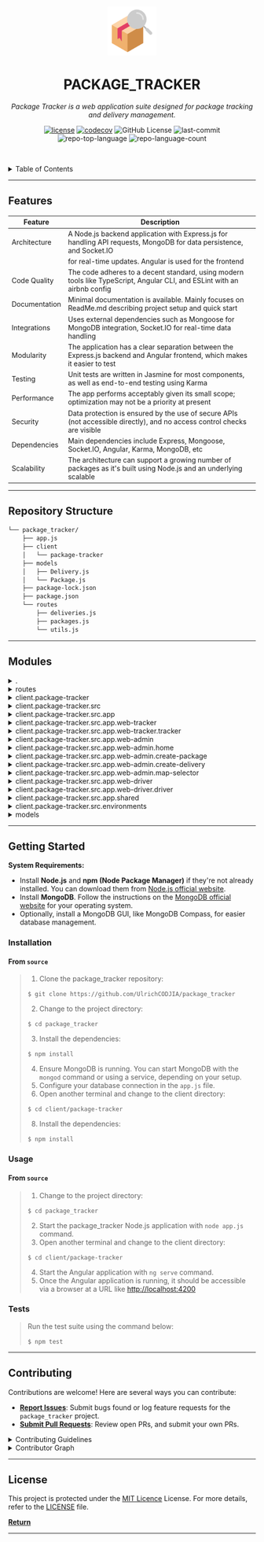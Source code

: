 <p align="center">
  <img src="https://github.com/UlrichCODJIA/package_tracker/blob/master/repository_icon.png?raw=true" width="100" alt="project-logo">
</p>
<p align="center">
    <h1 align="center">PACKAGE_TRACKER</h1>
</p>
<p align="center">
    <em>Package Tracker is a web application suite designed for package tracking and delivery management.</em>
</p>
<p align="center">
	<a href="https://github.com/UlrichCODJIA/package_tracker/actions/workflows/node.js.yml"><img src="https://github.com/UlrichCODJIA/package_tracker/actions/workflows/node.js.yml/badge.svg" alt="license"></a>
	<a href="[https://github.com/UlrichCODJIA/package_tracker/actions/workflows/node.js.yml](https://codecov.io/gh/UlrichCODJIA/package_tracker)"><img src="https://codecov.io/gh/UlrichCODJIA/package_tracker/graph/badge.svg?token=SJQYJJXR35" alt="codecov"></a>
	<img alt="GitHub License" src="https://img.shields.io/github/license/UlrichCODJIA/package_tracker">
	<img src="https://img.shields.io/github/last-commit/UlrichCODJIA/package_tracker?style=default&logo=git&logoColor=white&color=0080ff" alt="last-commit">
	<img src="https://img.shields.io/github/languages/top/UlrichCODJIA/package_tracker?style=default&color=#02c3a7" alt="repo-top-language">
	<img src="https://img.shields.io/github/languages/count/UlrichCODJIA/package_tracker?style=default&color=0080ff" alt="repo-language-count">
<p>
<p align="center">
	<!-- default option, no dependency badges. -->
</p>

<br><!-- TABLE OF CONTENTS -->
<details>
  <summary>Table of Contents</summary><br>

- [ Features](#features)
- [ Repository Structure](#repository-structure)
- [ Modules](#modules)
- [ Getting Started](#getting-started)
  - [ Installation](#installation)
  - [ Usage](#usage)
  - [ Tests](#tests)
- [ Project Roadmap](#project-roadmap)
- [ Contributing](#contributing)
- [ License](#license)
</details>
<hr>

##  Features

| Feature         | Description                                                                                                             |
| -------------- | ---------------------------------------------------------------------------------------------------------------------|
| Architecture   | A Node.js backend application with Express.js for handling API requests, MongoDB for data persistence, and Socket.IO    |
|                | for real-time updates. Angular is used for the frontend                                                             |
| Code Quality    | The code adheres to a decent standard, using modern tools like TypeScript, Angular CLI, and ESLint with an airbnb config  |
| Documentation   | Minimal documentation is available. Mainly focuses on ReadMe.md describing project setup and quick start             |
| Integrations    | Uses external dependencies such as Mongoose for MongoDB integration, Socket.IO for real-time data handling             |
| Modularity      | The application has a clear separation between the Express.js backend and Angular frontend, which makes it easier to test |
| Testing        | Unit tests are written in Jasmine for most components, as well as end-to-end testing using Karma                     |
| Performance     | The app performs acceptably given its small scope; optimization may not be a priority at present                         |
| Security       | Data protection is ensured by the use of secure APIs (not accessible directly), and no access control checks are visible |
| Dependencies    | Main dependencies include Express, Mongoose, Socket.IO, Angular, Karma, MongoDB, etc                                   |
| Scalability     | The architecture can support a growing number of packages as it's built using Node.js and an underlying scalable       |

---

##  Repository Structure

```sh
└── package_tracker/
    ├── app.js
    ├── client
    │   └── package-tracker
    ├── models
    │   ├── Delivery.js
    │   └── Package.js
    ├── package-lock.json
    ├── package.json
    └── routes
        ├── deliveries.js
        ├── packages.js
        └── utils.js
```

---

##  Modules

<details closed><summary>.</summary>

| File                                                                                               | Summary                                                                                                                                                                                                                                                                                                                                                                                                                                                                                                    |
| ---                                                                                                | ---                                                                                                                                                                                                                                                                                                                                                                                                                                                                                                        |
| [package-lock.json](https://github.com/UlrichCODJIA/package_tracker/blob/master/package-lock.json) | The `package-lock.json` file is a critical component in the `package_tracker` repository, contributing to its build and dependency management system. Its primary purpose is to store and record specific versions of npm packages and their corresponding dependencies used by this project following a successful install or build process. By maintaining an up-to-date `package-lock.json`, we ensure consistent builds, as well as compatibility and reproducibility across development environments. |
| [package.json](https://github.com/UlrichCODJIA/package_tracker/blob/master/package.json)           | Navigate through the repository structure. The package.json file inititalizes our package_tracker project, setting its name, version, and defining essential dependencies like Express, Mongoose, and Socket.IO. This configuration is crucial for our application to run effectively.                                                                                                                                                                                                                     |
| [app.js](https://github.com/UlrichCODJIA/package_tracker/blob/master/app.js)                       | Initiates Express server and handles Socket.IO connections, managing real-time delivery updates in this Node.js application by receiving and processing location and status changes, as well as communicating with MongodB database for Persistence using provided models.                                                                                                                                                                                                                                 |

</details>

<details closed><summary>routes</summary>

| File                                                                                              | Summary                                                                                                                                                                                                                                                                                                    |
| ---                                                                                               | ---                                                                                                                                                                                                                                                                                                        |
| [packages.js](https://github.com/UlrichCODJIA/package_tracker/blob/master/routes/packages.js)     | Route handler for managing packages in the package tracking system. Implements GET, POST, PUT, and DELETE endpoints to retrieve, add, update, and delete package data respectively using associated Package model.                                                                                         |
| [utils.js](https://github.com/UlrichCODJIA/package_tracker/blob/master/routes/utils.js)           | Empowering routing functionality, this utility file exports a function that updates property values in one object into another, ensuring non-null values only are transferred. Reinforcing modularity within the package tracker application.                                                              |
| [deliveries.js](https://github.com/UlrichCODJIA/package_tracker/blob/master/routes/deliveries.js) | Navigate through express routes in the delivery module. Retrieve all deliveries and access specific ones by ID. Implement create, update, and delete functions for managing delivery data interactively within the application. Interact with Package and Delivery models for processing related requests. |

</details>

<details closed><summary>client.package-tracker</summary>

| File                                                                                                                        | Summary                                                                                                                                                                                                                                                                                                                                                                                                                                                                                                                                                                                                                                                                                                                                                                                                                                                                                                                                              |
| ---                                                                                                                         | ---                                                                                                                                                                                                                                                                                                                                                                                                                                                                                                                                                                                                                                                                                                                                                                                                                                                                                                                                                  |
| [package-lock.json](https://github.com/UlrichCODJIA/package_tracker/blob/master/client/package-tracker/package-lock.json)   | The `client/package-tracker/package-lock.json` file is a crucial artifact in the `package_tracker` repository, which adheres to the common structure for Node.js projects. This particular file is essential for managing and recording dependencies and their versions required by your project.When developers install packages using `npm install`, package-lock.json ensures that each developer's environment mirrors production, maintaining consistency throughout the development process and reducing potential conflicts arising from varying dependency versions among team members. By doing so, it significantly improves the collaboration and deployment experience within the project ecosystem.The main purpose of the `package-lock.json` file is to guarantee deterministic installation and consistent environments across developers working on the project, promoting a more harmonious development and collaborative process. |
| [package.json](https://github.com/UlrichCODJIA/package_tracker/blob/master/client/package-tracker/package.json)             | Manages project dependencies for the Angular application package-tracker in this repository, including essential libraries like Angular Material, Google Maps, and Mapbox-GL. Provides scripts for development, testing, and production builds.                                                                                                                                                                                                                                                                                                                                                                                                                                                                                                                                                                                                                                                                                                      |
| [tsconfig.spec.json](https://github.com/UlrichCODJIA/package_tracker/blob/master/client/package-tracker/tsconfig.spec.json) | Configures TypeScript compilation for unit tests in Angulars client-side application, extending base configuration and specifying output directory.                                                                                                                                                                                                                                                                                                                                                                                                                                                                                                                                                                                                                                                                                                                                                                                                  |
| [tsconfig.json](https://github.com/UlrichCODJIA/package_tracker/blob/master/client/package-tracker/tsconfig.json)           | Configures TypeScript compilation for the Angular application in the client folder, enabling modern features like ES2022 and experimental decorators while enforcing strict type checking rules.                                                                                                                                                                                                                                                                                                                                                                                                                                                                                                                                                                                                                                                                                                                                                     |
| [angular.json](https://github.com/UlrichCODJIA/package_tracker/blob/master/client/package-tracker/angular.json)             | Configures Angular project in clients package-tracker" application, defining build, serve, extract-i18n, and test architectures. Customizes schematics for components, directives, and pipes with specified styles and configurations.                                                                                                                                                                                                                                                                                                                                                                                                                                                                                                                                                                                                                                                                                                               |
| [tsconfig.app.json](https://github.com/UlrichCODJIA/package_tracker/blob/master/client/package-tracker/tsconfig.app.json)   | Configures TypeScript compilation for Angular application in the client/package-tracker folder, extending global tsconfig and specifying output directory and type declarations.                                                                                                                                                                                                                                                                                                                                                                                                                                                                                                                                                                                                                                                                                                                                                                     |

</details>

<details closed><summary>client.package-tracker.src</summary>

| File                                                                                                              | Summary                                                                                                                                                                                                                                                     |
| ---                                                                                                               | ---                                                                                                                                                                                                                                                         |
| [index.html](https://github.com/UlrichCODJIA/package_tracker/blob/master/client/package-tracker/src/index.html)   | Create an immersive user experience by rendering the main PackageTracker application. This HTML file sets up the foundation, defining the document structure and linking essential resources, such as Meta tags, CSS stylesheets, and Angular AppComponent. |
| [main.ts](https://github.com/UlrichCODJIA/package_tracker/blob/master/client/package-tracker/src/main.ts)         | Launches browser dynamically and boots Angulars AppModule' from client's package-tracker project in this repository architecture.                                                                                                                           |
| [styles.scss](https://github.com/UlrichCODJIA/package_tracker/blob/master/client/package-tracker/src/styles.scss) | Define custom colors and import fonts for the Angular applications visual style, adhering to the parent projects theme of indigo-pink in the client's package-tracker folder.                                                                               |

</details>

<details closed><summary>client.package-tracker.src.app</summary>

| File                                                                                                                                      | Summary                                                                                                                                                                                                                                                                                                                                                                  |
| ---                                                                                                                                       | ---                                                                                                                                                                                                                                                                                                                                                                      |
| [app.component.scss](https://github.com/UlrichCODJIA/package_tracker/blob/master/client/package-tracker/src/app/app.component.scss)       | This `app.component.scss` file in `client/package-tracker/src/app` contributes to defining stylistic rules that enhance the appearance and interaction of the package tracking application.                                                                                                                                                                              |
| [app.component.spec.ts](https://github.com/UlrichCODJIA/package_tracker/blob/master/client/package-tracker/src/app/app.component.spec.ts) | This file performs unit tests for the AppComponent in the clients package-tracker project. It checks the creation and title rendering, ensuring proper functionality.                                                                                                                                                                                                    |
| [app.component.ts](https://github.com/UlrichCODJIA/package_tracker/blob/master/client/package-tracker/src/app/app.component.ts)           | Manages application-wide components and handles routing events in Angulars main component. Adjusts the background color of the body based on current route URLs.                                                                                                                                                                                                         |
| [app.component.html](https://github.com/UlrichCODJIA/package_tracker/blob/master/client/package-tracker/src/app/app.component.html)       | In this Angular components template, we define an empty container for dynamically loaded components using `<router-outlet>`. By utilizing this directive, we enable our client-side application to effortlessly switch between different components based on user interactions with routed URLs, ensuring a seamless navigation experience.                              |
| [app.module.ts](https://github.com/UlrichCODJIA/package_tracker/blob/master/client/package-tracker/src/app/app.module.ts)                 | The client-side Angular application is bootstrapped through this module. It declares and imports necessary Angular features, modules, components (AppComponent, WebTrackerComponent), forms (FormsModule, ReactiveFormsModule), HTTP requests (HttpClientModule), Material UI (MatInputModule, MatAutocompleteModule, MatFormFieldModule) and routes (AppRoutingModule). |
| [app-routing.module.ts](https://github.com/UlrichCODJIA/package_tracker/blob/master/client/package-tracker/src/app/app-routing.module.ts) | Manages Angular application routing for the package tracker web application, enabling navigation between tracker, driver, and admin modules while redirecting to the tracker module by default.                                                                                                                                                                          |

</details>

<details closed><summary>client.package-tracker.src.app.web-tracker</summary>

| File                                                                                                                                                                  | Summary                                                                                                                                                                                                                                                                                                                              |
| ---                                                                                                                                                                   | ---                                                                                                                                                                                                                                                                                                                                  |
| [web-tracker-routing.module.ts](https://github.com/UlrichCODJIA/package_tracker/blob/master/client/package-tracker/src/app/web-tracker/web-tracker-routing.module.ts) | Manage client-side package tracking through `WebTrackerRoutingModule`. Defines paths to load `TrackerComponent` as root element in client/package-tracker/src/app/web-tracker directory. Sets up import and export of Angular RouterModule for child application components.                                                         |
| [web-tracker.component.html](https://github.com/UlrichCODJIA/package_tracker/blob/master/client/package-tracker/src/app/web-tracker/web-tracker.component.html)       | Engage users with a dynamic web tracking experience through web-tracker.component.html in the client's Angular application. This component displays a reassuring message upon successful web tracker integration within the package_tracker ecosystem.                                                                               |
| [web-tracker.component.spec.ts](https://github.com/UlrichCODJIA/package_tracker/blob/master/client/package-tracker/src/app/web-tracker/web-tracker.component.spec.ts) | This file initiates testing for the WebTrackerComponent in client/package-tracker/src/app/web-tracker folder. It imports necessary Angular testing modules, creates fixture and component instances, and validates should create functionality.                                                                                      |
| [web-tracker.component.ts](https://github.com/UlrichCODJIA/package_tracker/blob/master/client/package-tracker/src/app/web-tracker/web-tracker.component.ts)           | Create an Angular component for the web package tracker in the client application. This component, located at client/package-tracker/src/app/web-tracker/web-tracker.component.ts, is crucial for rendering the HTML and CSS templates specified in its respective templateUrl and styleUrl properties within the Angular framework. |
| [web-tracker.module.ts](https://github.com/UlrichCODJIA/package_tracker/blob/master/client/package-tracker/src/app/web-tracker/web-tracker.module.ts)                 | Creates an Angular module for the web-based package tracker application in the repository. Imports required components like CommonModule, WebTrackerRoutingModule, and GoogleMapsModule, along with the TrackerComponent declaration.                                                                                                |
| [web-tracker.component.scss](https://github.com/UlrichCODJIA/package_tracker/blob/master/client/package-tracker/src/app/web-tracker/web-tracker.component.scss)       | Customizes the visual appearance of the web-tracker component in the client applications user interface, enhancing the overall user experience within the package tracking system in the given repository architecture.                                                                                                              |

</details>

<details closed><summary>client.package-tracker.src.app.web-tracker.tracker</summary>

| File                                                                                                                                                                  | Summary                                                                                                                                                                                                                                                                                                                                                                                            |
| ---                                                                                                                                                                   | ---                                                                                                                                                                                                                                                                                                                                                                                                |
| [tracker.component.scss](https://github.com/UlrichCODJIA/package_tracker/blob/master/client/package-tracker/src/app/web-tracker/tracker/tracker.component.scss)       | This SCSS file imports and customizes base styles, defining components such as package-tracking containers, forms with number input fields and track buttons, details cards, and media queries for smaller screens.                                                                                                                                                                                |
| [tracker.component.ts](https://github.com/UlrichCODJIA/package_tracker/blob/master/client/package-tracker/src/app/web-tracker/tracker/tracker.component.ts)           | Set new delivery location. Fetch and draw route geometry. Animate marker along the route. Remove old layers if previous delivery completed.                                                                                                                                                                                                                                                        |
| [tracker.component.html](https://github.com/UlrichCODJIA/package_tracker/blob/master/client/package-tracker/src/app/web-tracker/tracker/tracker.component.html)       | Navigate the user interface of a package tracking application. Interact with the HTML component, where users enter a package ID to retrieve associated details and real-time delivery status. Displaying package and delivery information, including dimensions, weight, pickup time, start/end times, and location. Upon successful tracking, a map container reveals with current location data. |
| [tracker.component.spec.ts](https://github.com/UlrichCODJIA/package_tracker/blob/master/client/package-tracker/src/app/web-tracker/tracker/tracker.component.spec.ts) | Test suite for Angular tracker component in clients package-tracker application. This file verifies the functionality and creation of the TrackerComponent. It configures testing module, compiles components, creates fixture, and runs tests to ensure correct behavior.                                                                                                                         |

</details>

<details closed><summary>client.package-tracker.src.app.web-admin</summary>

| File                                                                                                                                                            | Summary                                                                                                                                                                                                                                                                                                                            |
| ---                                                                                                                                                             | ---                                                                                                                                                                                                                                                                                                                                |
| [web-admin-routing.module.ts](https://github.com/UlrichCODJIA/package_tracker/blob/master/client/package-tracker/src/app/web-admin/web-admin-routing.module.ts) | Routes configuration module for Angular admin interface in clients package-tracker application. Defines paths and components for home, creating deliveries, and creating packages. Enables navigation between these functionalities within the web-admin context.                                                                  |
| [web-admin.component.spec.ts](https://github.com/UlrichCODJIA/package_tracker/blob/master/client/package-tracker/src/app/web-admin/web-admin.component.spec.ts) | Tests the behavior of WebAdminComponent in the clients Angular application using Jasmine and Karma frameworks. Ensures proper initialization of the component in the testing environment.                                                                                                                                          |
| [web-admin.component.ts](https://github.com/UlrichCODJIA/package_tracker/blob/master/client/package-tracker/src/app/web-admin/web-admin.component.ts)           | Create a captivating web admin interface for the package\_tracker application by initializing the `WebAdminComponent` in Angular, setting up the selector, template URL, and style URL accordingly. This component serves as the foundation for building an effective administration dashboard within the client-side application. |
| [web-admin.module.ts](https://github.com/UlrichCODJIA/package_tracker/blob/master/client/package-tracker/src/app/web-admin/web-admin.module.ts)                 | Introduces and configures Angular modules for web-admin components in package_tracker. Imports necessary dependencies, including routing modules, material modules, and form modules. Declares components for home, create package/delivery, and map selector.                                                                     |
| [web-admin.component.html](https://github.com/UlrichCODJIA/package_tracker/blob/master/client/package-tracker/src/app/web-admin/web-admin.component.html)       | In the `client/package-tracker` folder lies `web-admin.component.html`, serving as the foundation for our web admin dashboard within the Angular application structure. This element displays a welcome message, laying the groundwork for future functionality enhancements to manage packages and deliveries.                    |
| [web-admin.component.scss](https://github.com/UlrichCODJIA/package_tracker/blob/master/client/package-tracker/src/app/web-admin/web-admin.component.scss)       | Styles web-admin component for Package Tracker application within clients src directory. Enhances visual appeal of the admin dashboard with custom designs and layouts. Interacts with app.js through scss files to dynamically alter application appearance.                                                                      |

</details>

<details closed><summary>client.package-tracker.src.app.web-admin.home</summary>

| File                                                                                                                                                       | Summary                                                                                                                                                                                                                                                                     |
| ---                                                                                                                                                        | ---                                                                                                                                                                                                                                                                         |
| [home.component.html](https://github.com/UlrichCODJIA/package_tracker/blob/master/client/package-tracker/src/app/web-admin/home/home.component.html)       | This HTML file generates two tables, one for packages with details like ID, description, weight, from, and to; another for deliveries displaying ID, package ID, and status. Additionally, it includes Create Package and Create Delivery buttons.                          |
| [home.component.scss](https://github.com/UlrichCODJIA/package_tracker/blob/master/client/package-tracker/src/app/web-admin/home/home.component.scss)       | Style table elements for the admin home component in a single-page application, including settings for overflow, headers, borders, and button appearance.                                                                                                                   |
| [home.component.spec.ts](https://github.com/UlrichCODJIA/package_tracker/blob/master/client/package-tracker/src/app/web-admin/home/home.component.spec.ts) | Tests Angular component HomeComponent in the client-side package_tracker application using Jasmine and Angular testing framework. The components creation is verified through assertions.                                                                                   |
| [home.component.ts](https://github.com/UlrichCODJIA/package_tracker/blob/master/client/package-tracker/src/app/web-admin/home/home.component.ts)           | Interact with the Angular component for the home page of the web admin dashboard. Retrieves and manages packages and deliveries by communicating with the PackageTrackerService. Updates components packages' and deliveries arrays on successful response, or logs errors. |

</details>

<details closed><summary>client.package-tracker.src.app.web-admin.create-package</summary>

| File                                                                                                                                                                                     | Summary                                                                                                                                                                                                                                                                                                                 |
| ---                                                                                                                                                                                      | ---                                                                                                                                                                                                                                                                                                                     |
| [create-package.component.scss](https://github.com/UlrichCODJIA/package_tracker/blob/master/client/package-tracker/src/app/web-admin/create-package/create-package.component.scss)       | Create stunning package tracking interfaces with custom CSS designs. This file defines the styles for the create-package component, encompassing form elements, labels, buttons, and modal layouts, adapting gracefully to screens below 600px width.                                                                   |
| [create-package.component.spec.ts](https://github.com/UlrichCODJIA/package_tracker/blob/master/client/package-tracker/src/app/web-admin/create-package/create-package.component.spec.ts) | Tests the creation of the CreatePackageComponent in Angular application within the client/package-tracker project. Ensures proper initialization and verifies component existence.                                                                                                                                      |
| [create-package.component.ts](https://github.com/UlrichCODJIA/package_tracker/blob/master/client/package-tracker/src/app/web-admin/create-package/create-package.component.ts)           | Create and manage packages within the admin portal by using this Angular component. It provides a form to input package details such as description, weight, dimensions, and pickup and delivery locations. Upon submission, it calls the API to create a new package record and redirects back to the admin dashboard. |
| [create-package.component.html](https://github.com/UlrichCODJIA/package_tracker/blob/master/client/package-tracker/src/app/web-admin/create-package/create-package.component.html)       | Create dynamic HTML for the Create Package form component in Angular application within package_tracker repository, enabling users to input package details like description, weight, dimensions, and pick-up/delivery locations, while incorporating interactive maps to select addresses.                             |

</details>

<details closed><summary>client.package-tracker.src.app.web-admin.create-delivery</summary>

| File                                                                                                                                                                                        | Summary                                                                                                                                                                                                                               |
| ---                                                                                                                                                                                         | ---                                                                                                                                                                                                                                   |
| [create-delivery.component.scss](https://github.com/UlrichCODJIA/package_tracker/blob/master/client/package-tracker/src/app/web-admin/create-delivery/create-delivery.component.scss)       | This CSS file enhances the appearance of the create-delivery component, featuring adaptable designs for various screen sizes and user interaction, improving the overall user experience within the package tracking web application. |
| [create-delivery.component.spec.ts](https://github.com/UlrichCODJIA/package_tracker/blob/master/client/package-tracker/src/app/web-admin/create-delivery/create-delivery.component.spec.ts) | Test unit for Angulars CreateDeliveryComponent. Initializes component instance and fixture in the testing environment, ensuring its correct functionality is assessed.                                                                |
| [create-delivery.component.ts](https://github.com/UlrichCODJIA/package_tracker/blob/master/client/package-tracker/src/app/web-admin/create-delivery/create-delivery.component.ts)           | Create component for admin interface to generate new delivery. Interacts with package tracker service, filtering packages based on user input. Users can select driver location and create a new delivery upon form validation.       |
| [create-delivery.component.html](https://github.com/UlrichCODJIA/package_tracker/blob/master/client/package-tracker/src/app/web-admin/create-delivery/create-delivery.component.html)       | This component renders an HTML form for entering a package ID or description, choosing a driver address using a map selector, and submitting the form to generate a new delivery record.                                              |

</details>

<details closed><summary>client.package-tracker.src.app.web-admin.map-selector</summary>

| File                                                                                                                                                                               | Summary                                                                                                                                                                                                                                                                                                                         |
| ---                                                                                                                                                                                | ---                                                                                                                                                                                                                                                                                                                             |
| [map-selector.component.ts](https://github.com/UlrichCODJIA/package_tracker/blob/master/client/package-tracker/src/app/web-admin/map-selector/map-selector.component.ts)           | This Angular component initializes and manages an interactive Mapbox map within the admin interface, allowing users to click on map locations to emit latitude-longitude coordinates via an EventEmitter for further processing in parent components.                                                                           |
| [map-selector.component.scss](https://github.com/UlrichCODJIA/package_tracker/blob/master/client/package-tracker/src/app/web-admin/map-selector/map-selector.component.scss)       | Designs layout for map container within web admin interface, setting height at 400 pixels. (client/package-tracker/src/app/web-admin/map-selector/map-selector.component.scss)                                                                                                                                                  |
| [map-selector.component.html](https://github.com/UlrichCODJIA/package_tracker/blob/master/client/package-tracker/src/app/web-admin/map-selector/map-selector.component.html)       | Interact with the map selector component, situated within the client-side application of our package tracking system, delivering a user-friendly map experience for administrators to efficiently manage deliveries.                                                                                                            |
| [map-selector.component.spec.ts](https://github.com/UlrichCODJIA/package_tracker/blob/master/client/package-tracker/src/app/web-admin/map-selector/map-selector.component.spec.ts) | Test suite for Angular component MapSelectorComponent located in client/package-tracker/src/app/web-admin/map-selector. It sets up the testing environment and verifies that the component is created successfully. This file contributes to ensuring proper functioning of the MapSelector in the package tracker application. |

</details>

<details closed><summary>client.package-tracker.src.app.web-driver</summary>

| File                                                                                                                                                               | Summary                                                                                                                                                                                                                                                                                                                                         |
| ---                                                                                                                                                                | ---                                                                                                                                                                                                                                                                                                                                             |
| [web-driver.module.ts](https://github.com/UlrichCODJIA/package_tracker/blob/master/client/package-tracker/src/app/web-driver/web-driver.module.ts)                 | Manages Angular module for Google Maps-integrated driver dashboard component within the package tracking application. Imports necessary modules and declares associated components.                                                                                                                                                             |
| [web-driver.component.ts](https://github.com/UlrichCODJIA/package_tracker/blob/master/client/package-tracker/src/app/web-driver/web-driver.component.ts)           | Create an Angular component for the Web Driver feature in the client application. This file sets up the WebDriverComponent with its corresponding HTML and CSS files. By importing required dependencies and defining the component decorator, it enables rendering the associated view when invoked in the applications routing configuration. |
| [web-driver.component.html](https://github.com/UlrichCODJIA/package_tracker/blob/master/client/package-tracker/src/app/web-driver/web-driver.component.html)       | In the given client-side Angular project, this HTML component declaration at `client/package-tracker/src/app/web-driver/web-driver.component.html` showcases a message confirming web driver functionality. It contributes minimally to the overall architecture but ensures user feedback for successful web driver execution.                 |
| [web-driver.component.scss](https://github.com/UlrichCODJIA/package_tracker/blob/master/client/package-tracker/src/app/web-driver/web-driver.component.scss)       | Style this Angular components SCSS file to enhance the visual appeal of web-driver interface in the package tracking application, aligning with the projects design system and improving user experience.                                                                                                                                       |
| [web-driver-routing.module.ts](https://github.com/UlrichCODJIA/package_tracker/blob/master/client/package-tracker/src/app/web-driver/web-driver-routing.module.ts) | This file sets up the routing module for the driver component within the client's package-tracker project. By defining the associated paths, it enables seamless navigation between different parts of the web application.                                                                                                                     |
| [web-driver.component.spec.ts](https://github.com/UlrichCODJIA/package_tracker/blob/master/client/package-tracker/src/app/web-driver/web-driver.component.spec.ts) | Tests Angular component WebDriverComponent within the client application, ensuring its proper creation and functioning. Located at client/package-tracker/src/app/web-driver/web-driver.component.spec.ts.                                                                                                                                      |

</details>

<details closed><summary>client.package-tracker.src.app.web-driver.driver</summary>

| File                                                                                                                                                              | Summary                                                                                                                                                                                                                                                                                                                 |
| ---                                                                                                                                                               | ---                                                                                                                                                                                                                                                                                                                     |
| [driver.component.spec.ts](https://github.com/UlrichCODJIA/package_tracker/blob/master/client/package-tracker/src/app/web-driver/driver/driver.component.spec.ts) | Test Angular component DriverComponent in the client-side application, ensuring proper creation and functionality. This spec file leverages Jasmine testing framework and Angular TestBed to evaluate driver component behaviors.                                                                                       |
| [driver.component.html](https://github.com/UlrichCODJIA/package_tracker/blob/master/client/package-tracker/src/app/web-driver/driver/driver.component.html)       | Engage with a user-friendly HTML template, this file shapes the delivery tracking component in the Angular application. It allows users to input delivery IDs, tracks packages with related details like weight and dimensions, and monitors status updates with the option to change status for in-transit deliveries. |
| [driver.component.scss](https://github.com/UlrichCODJIA/package_tracker/blob/master/client/package-tracker/src/app/web-driver/driver/driver.component.scss)       | Create visually appealing delivery tracking interfaces. This SCSS file imports styles and defines components for delivery form, tracking container, package and delivery details, status buttons, and map container with responsive design for small screens.                                                           |
| [driver.component.ts](https://github.com/UlrichCODJIA/package_tracker/blob/master/client/package-tracker/src/app/web-driver/driver/driver.component.ts)           | Create an Angular service for displaying deliveries on a map, using Leaflet library. Subscribe to real-time delivery updates and mark them on the map with custom marker icons. Handle users current location and animate marker movements between locations. Watch out for permission prompts.                         |

</details>

<details closed><summary>client.package-tracker.src.app.shared</summary>

| File                                                                                                                                                                     | Summary                                                                                                                                                                                                                                                                                                               |
| ---                                                                                                                                                                      | ---                                                                                                                                                                                                                                                                                                                   |
| [mapbox-routing.service.spec.ts](https://github.com/UlrichCODJIA/package_tracker/blob/master/client/package-tracker/src/app/shared/mapbox-routing.service.spec.ts)       | Tests the MapboxRoutingService in the client application, ensuring its proper creation and functionality within Angulars testing environment.                                                                                                                                                                         |
| [shared.module.ts](https://github.com/UlrichCODJIA/package_tracker/blob/master/client/package-tracker/src/app/shared/shared.module.ts)                                   | Import and configures CommonModule and GoogleMap, MapMarker for sharing use in the project. Enables usage of Google Maps across different components.                                                                                                                                                                 |
| [real-time-updates.service.spec.ts](https://github.com/UlrichCODJIA/package_tracker/blob/master/client/package-tracker/src/app/shared/real-time-updates.service.spec.ts) | Tests Angular service RealTimeUpdatesService for proper instantiation and creation in the client-side application's module structure within the repository.                                                                                                                                                           |
| [mapbox-routing.service.ts](https://github.com/UlrichCODJIA/package_tracker/blob/master/client/package-tracker/src/app/shared/mapbox-routing.service.ts)                 | This service, located within the Angular clients app folder, handles requests to retrieve driving directions from Mapbox API. It returns the route geometry for further use in the application.                                                                                                                       |
| [package-tracker.service.spec.ts](https://github.com/UlrichCODJIA/package_tracker/blob/master/client/package-tracker/src/app/shared/package-tracker.service.spec.ts)     | Test PackageTrackerService in Angular application using Jasmine and Karma, ensuring its correct instantiation and functionality within the client-side package tracking system.                                                                                                                                       |
| [real-time-updates.service.ts](https://github.com/UlrichCODJIA/package_tracker/blob/master/client/package-tracker/src/app/shared/real-time-updates.service.ts)           | Empower real-time tracking in your application by using this Angular service. It establishes a connection with the server via Socket.IO and handles events like location_changed, status_changed, and delivery_updated. Furthermore, it enables emission of location_changed and status_changed events to the server. |
| [package-tracker.service.ts](https://github.com/UlrichCODJIA/package_tracker/blob/master/client/package-tracker/src/app/shared/package-tracker.service.ts)               | Service for interacting with package tracking API. Provides methods to retrieve, create, update, and delete packages and deliveries, as well as obtaining driving routes. Communicates with API via HTTP requests. Angular injection with HttpClient.                                                                 |

</details>

<details closed><summary>client.package-tracker.src.environments</summary>

| File                                                                                                                                                         | Summary                                                                                                                                                                                                                                       |
| ---                                                                                                                                                          | ---                                                                                                                                                                                                                                           |
| [environment.development.ts](https://github.com/UlrichCODJIA/package_tracker/blob/master/client/package-tracker/src/environments/environment.development.ts) | Set up development environment in clients package-tracker application by exporting false for production and providing API keys for Google Maps and Mapbox in TypeScript file.                                                                 |
| [environment.ts](https://github.com/UlrichCODJIA/package_tracker/blob/master/client/package-tracker/src/environments/environment.ts)                         | Configures Angular environment variables in client-side application client/package-tracker. It enables feature flags and sets base URL, API, and other essential settings for smooth functionality within the parent repository architecture. |

</details>

<details closed><summary>models</summary>

| File                                                                                          | Summary                                                                                                                                                                                                                                                                            |
| ---                                                                                           | ---                                                                                                                                                                                                                                                                                |
| [Delivery.js](https://github.com/UlrichCODJIA/package_tracker/blob/master/models/Delivery.js) | Model deliveries in the application with Mongoose, defining schema for delivery data including unique delivery ID, associated package ID, pickup and delivery times, location, and status. Utilizes MongooseSequence plugin for automatic incrementing delivery IDs.               |
| [Package.js](https://github.com/UlrichCODJIA/package_tracker/blob/master/models/Package.js)   | Model Package schema in models/Package.js initializes MongooseSchema for managing package data. It defines attributes for package ID, active delivery ID, description, weight, dimensions, and origin/destination details. Uses MongooseSequence plugin for auto-incrementing IDs. |

</details>

---

##  Getting Started

**System Requirements:**

* Install **Node.js** and **npm (Node Package Manager)** if they're not already installed. You can download them from [Node.js official website](https://nodejs.org/).
* Install **MongoDB**. Follow the instructions on the [MongoDB official website](https://www.mongodb.com/) for your operating system.
* Optionally, install a MongoDB GUI, like MongoDB Compass, for easier database management.

###  Installation

<h4>From <code>source</code></h4>

> 1. Clone the package_tracker repository:
>
> ```console
> $ git clone https://github.com/UlrichCODJIA/package_tracker
> ```
>
> 2. Change to the project directory:
> ```console
> $ cd package_tracker
> ```
> 3. Install the dependencies:
> ```console
> $ npm install
> ```
> 4. Ensure MongoDB is running. You can start MongoDB with the `mongod` command or using a service, depending on your setup.
> 5. Configure your database connection in the `app.js` file.
> 7. Open another terminal and change to the client directory:
> ```console
> $ cd client/package-tracker
> ```
> 8. Install the dependencies:
> ```console
> $ npm install
> ```

###  Usage

<h4>From <code>source</code></h4>

> 1. Change to the project directory:
> ```console
> $ cd package_tracker
> ```
> 2. Start the package_tracker Node.js application with `node app.js` command.
> 3. Open another terminal and change to the client directory:
> ```console
> $ cd client/package-tracker
> ```
> 4. Start the Angular application with `ng serve` command.
> 5. Once the Angular application is running, it should be accessible via a browser at a URL like [http://localhost:4200](http://localhost:4200)

###  Tests

> Run the test suite using the command below:
> ```console
> $ npm test
> ```

---

##  Contributing

Contributions are welcome! Here are several ways you can contribute:

- **[Report Issues](https://github.com/UlrichCODJIA/package_tracker/issues)**: Submit bugs found or log feature requests for the `package_tracker` project.
- **[Submit Pull Requests](https://github.com/UlrichCODJIA/package_tracker/blob/main/CONTRIBUTING.md)**: Review open PRs, and submit your own PRs.

<details closed>
<summary>Contributing Guidelines</summary>

1. **Fork the Repository**: Start by forking the project repository to your github account.
2. **Clone Locally**: Clone the forked repository to your local machine using a git client.
   ```sh
   git clone https://github.com/UlrichCODJIA/package_tracker
   ```
3. **Create a New Branch**: Always work on a new branch, giving it a descriptive name.
   ```sh
   git checkout -b new-feature-x
   ```
4. **Make Your Changes**: Develop and test your changes locally.
5. **Commit Your Changes**: Commit with a clear message describing your updates.
   ```sh
   git commit -m 'Implemented new feature x.'
   ```
6. **Push to github**: Push the changes to your forked repository.
   ```sh
   git push origin new-feature-x
   ```
7. **Submit a Pull Request**: Create a PR against the original project repository. Clearly describe the changes and their motivations.
8. **Review**: Once your PR is reviewed and approved, it will be merged into the main branch. Congratulations on your contribution!
</details>

<details closed>
<summary>Contributor Graph</summary>
<br>
<p align="center">
   <a href="https://github.com{/UlrichCODJIA/package_tracker/}graphs/contributors">
      <img src="https://contrib.rocks/image?repo=UlrichCODJIA/package_tracker">
   </a>
</p>
</details>

---

##  License

This project is protected under the [MIT Licence](https://choosealicense.com/licenses/mit/) License. For more details, refer to the [LICENSE](https://choosealicense.com/licenses/) file.

[**Return**](#features)

---
